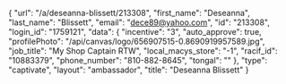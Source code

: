 {
    "url": "\/a\/deseanna-blissett\/213308",
    "first_name": "Deseanna",
    "last_name": "Blissett",
    "email": "dece89@yahoo.com",
    "id": "213308",
    "login_id": "1759121",
    "data": {
        "incentive": "3",
        "auto_approve": true,
        "profilePhoto": "\/api\/canvas\/logo\/656907515-0.8690919957589.jpg",
        "job_title": "My Shop Captain RTW",
        "local_macys_store": "-1",
        "racif_id": "10883379",
        "phone_number": "810-882-8645",
        "tongal": ""
    },
    "type": "captivate",
    "layout": "ambassador",
    "title": "Deseanna Blissett"
}